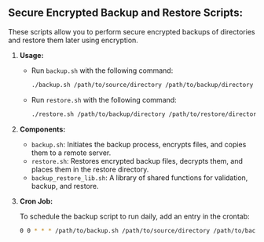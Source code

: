 ## Secure Encrypted Backup and Restore Scripts:

These scripts allow you to perform secure encrypted backups of directories and restore them later using encryption.

1. **Usage:**

   - Run `backup.sh` with the following command:
     ```bash
     ./backup.sh /path/to/source/directory /path/to/backup/directory encryption_key days
     ```
   - Run `restore.sh` with the following command:
     ```bash
     ./restore.sh /path/to/backup/directory /path/to/restore/directory decryption_key
     ```

2. **Components:**

   - `backup.sh`: Initiates the backup process, encrypts files, and copies them to a remote server.
   - `restore.sh`: Restores encrypted backup files, decrypts them, and places them in the restore directory.
   - `backup_restore_lib.sh`: A library of shared functions for validation, backup, and restore.

3. **Cron Job:**

   To schedule the backup script to run daily, add an entry in the crontab:
   ```bash
   0 0 * * * /path/to/backup.sh /path/to/source/directory /path/to/backup/directory encryption_key days
